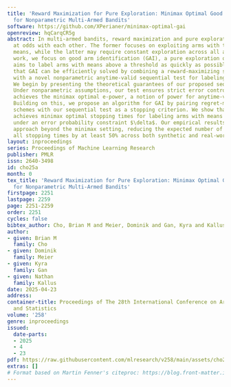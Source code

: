 ```yaml
---
title: 'Reward Maximization for Pure Exploration: Minimax Optimal Good Arm Identification
  for Nonparametric Multi-Armed Bandits'
software: https://github.com/XPerianer/minimax-optimal-gai
openreview: hqCarqCR5g
abstract: In multi-armed bandits, reward maximization and pure exploration are often
  at odds with each other. The former focuses on exploiting arms with the highest
  means, while the latter may require constant exploration across all arms. In this
  work, we focus on good arm identification (GAI), a pure exploration objective that
  aims to label arms with means above a threshold as quickly as possible. We show
  that GAI can be efficiently solved by combining a reward-maximizing sampling algorithm
  with a novel nonparametric anytime-valid sequential test for labeling arm means.
  We begin by presenting the theoretical guarantees of our proposed sequential test.
  Under nonparametric assumptions, our test ensures strict error control and asymptotically
  achieves the minimax optimal e-power, a notion of power for anytime-valid tests.
  Building on this, we propose an algorithm for GAI by pairing regret-minimizing sampling
  schemes with our sequential test as a stopping criterion. We show that this approach
  achieves minimax optimal stopping times for labeling arms with means above a threshold,
  under an error probability constraint $\delta$. Our empirical results validate our
  approach beyond the minimax setting, reducing the expected number of samples for
  all stopping times by at least 50% across both synthetic and real-world settings.
layout: inproceedings
series: Proceedings of Machine Learning Research
publisher: PMLR
issn: 2640-3498
id: cho25a
month: 0
tex_title: 'Reward Maximization for Pure Exploration: Minimax Optimal Good Arm Identification
  for Nonparametric Multi-Armed Bandits'
firstpage: 2251
lastpage: 2259
page: 2251-2259
order: 2251
cycles: false
bibtex_author: Cho, Brian M and Meier, Dominik and Gan, Kyra and Kallus, Nathan
author:
- given: Brian M
  family: Cho
- given: Dominik
  family: Meier
- given: Kyra
  family: Gan
- given: Nathan
  family: Kallus
date: 2025-04-23
address:
container-title: Proceedings of The 28th International Conference on Artificial Intelligence
  and Statistics
volume: '258'
genre: inproceedings
issued:
  date-parts:
  - 2025
  - 4
  - 23
pdf: https://raw.githubusercontent.com/mlresearch/v258/main/assets/cho25a/cho25a.pdf
extras: []
# Format based on Martin Fenner's citeproc: https://blog.front-matter.io/posts/citeproc-yaml-for-bibliographies/
---
```

